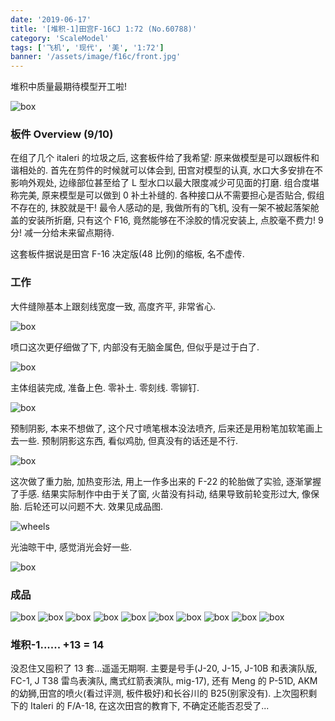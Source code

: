 ```yaml
---
date: '2019-06-17'
title: '[堆积-1]田宫F-16CJ 1:72 (No.60788)'
category: 'ScaleModel'
tags: ['飞机', '现代', '美', '1:72']
banner: '/assets/image/f16c/front.jpg'
---
```


堆积中质量最期待模型开工啦!

![box](/assets/image/f16c/box.jpg)

### 板件 Overview (9/10)

在组了几个 italeri 的垃圾之后, 这套板件给了我希望: 原来做模型是可以跟板件和谐相处的. 首先在剪件的时候就可以体会到, 田宫对模型的认真, 水口大多安排在不影响外观处, 边缘部位甚至给了 L 型水口以最大限度减少可见面的打磨. 组合度堪称完美, 原来模型是可以做到 0 补土补缝的. 各种接口从不需要担心是否贴合, 假组不存在的, 抹胶就是干! 最令人感动的是, 我做所有的飞机, 没有一架不被起落架舱盖的安装所折磨, 只有这个 F16, 竟然能够在不涂胶的情况安装上, 点胶毫不费力! 9 分! 减一分给未来留点期待.

这套板件据说是田宫 F-16 决定版(48 比例)的缩板, 名不虚传.

### 工作

大件缝隙基本上跟刻线宽度一致, 高度齐平, 非常省心.

![box](/assets/image/f16c/1.jpg)

喷口这次更仔细做了下, 内部没有无脑金属色, 但似乎是过于白了.

![box](/assets/image/f16c/nozzle.jpg)

主体组装完成, 准备上色. 零补土. 零刻线. 零铆钉.

![box](/assets/image/f16c/before-paint.jpg)

预制阴影, 本来不想做了, 这个尺寸喷笔根本没法喷齐, 后来还是用粉笔加软笔画上去一些. 预制阴影这东西, 看似鸡肋, 但真没有的话还是不行.

![box](/assets/image/f16c/pre-shade.jpg)

这次做了重力胎, 加热变形法, 用上一作多出来的 F-22 的轮胎做了实验, 逐渐掌握了手感. 结果实际制作中由于关了窗, 火苗没有抖动, 结果导致前轮变形过大, 像保胎. 后轮还可以问题不大. 效果见成品图.

![wheels](/assets/image/f16c/wheels.jpg)

光油晾干中, 感觉消光会好一些.

![box](/assets/image/f16c/varnish.jpg)

### 成品

![box](/assets/image/f16c/full.jpg)
![box](/assets/image/f16c/full2.jpg)
![box](/assets/image/f16c/head.jpg)
![box](/assets/image/f16c/rear.jpg)
![box](/assets/image/f16c/front.jpg)
![box](/assets/image/f16c/top-front.jpg)
![box](/assets/image/f16c/back.jpg)
![box](/assets/image/f16c/weighed-wheels.jpg)
![box](/assets/image/f16c/bottom.jpg)
![box](/assets/image/f16c/bottom2.jpg)

### 堆积-1...... +13 = 14

没忍住又囤积了 13 套...遥遥无期啊. 主要是号手(J-20, J-15, J-10B 和表演队版, FC-1, J T38 雷鸟表演队, 鹰式红箭表演队, mig-17), 还有 Meng 的 P-51D, AKM 的幼狮,田宫的喷火(看过评测, 板件极好)和长谷川的 B25(别家没有). 上次囤积剩下的 Italeri 的 F/A-18, 在这次田宫的教育下, 不确定还能否忍受了...
